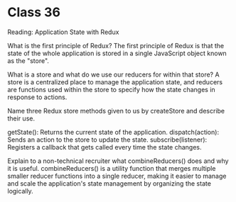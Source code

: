 # Class 36

Reading: Application State with Redux

What is the first principle of Redux? The first principle of Redux is that the state of the whole application is stored in a single JavaScript object known as the "store".

What is a store and what do we use our reducers for within that store? A store is a centralized place to manage the application state, and reducers are functions used within the store to specify how the state changes in response to actions.

Name three Redux store methods given to us by createStore and describe their use.

getState(): Returns the current state of the application.
dispatch(action): Sends an action to the store to update the state.
subscribe(listener): Registers a callback that gets called every time the state changes.

Explain to a non-technical recruiter what combineReducers() does and why it is useful. combineReducers() is a utility function that merges multiple smaller reducer functions into a single reducer, making it easier to manage and scale the application's state management by organizing the state logically.
